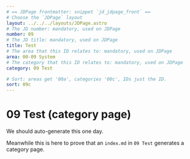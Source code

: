 ```yaml
---
# == JDPage frontmatter: snippet `jd_jdpage_front` ==
# Choose the `JDPage` layout
layout: ../../../layouts/JDPage.astro
# The JD number: mandatory, used on JDPage
number: 09
# The JD title: mandatory, used on JDPage
title: Test
# The area that this ID relates to: mandatory, used on JDPage
area: 00-09 System
# The category that this ID relates to: mandatory, used on JDPage
category: 09 Test

# Sort: areas get '00a', categories '00c', IDs just the ID.
sort: 09c
---
```


# 09 Test (category page)

We should auto-generate this one day.

Meanwhile this is here to prove that an `index.md` in `09 Test` generates a category page.
